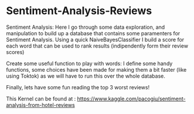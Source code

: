 # Sentiment-Analysis-Reviews

Sentiment Analysis: Here I go through some data exploration, and manipulation to build up a database that contains some paramenters for Sentiment Analysis. Using a quick NaiveBayesClassifier I build a score for each word that can be used to rank results (indipendently form their review scores)

Create some useful function to play with words: I define some handy functions, some choices have been made for making them a bit faster (like using Toktok) as we will have to run this over the whole database.

Finally, lets have some fun reading the top 3 worst reviews! 

This Kernel can be found at : https://www.kaggle.com/pacogiu/sentiment-analysis-from-hotel-reviews
